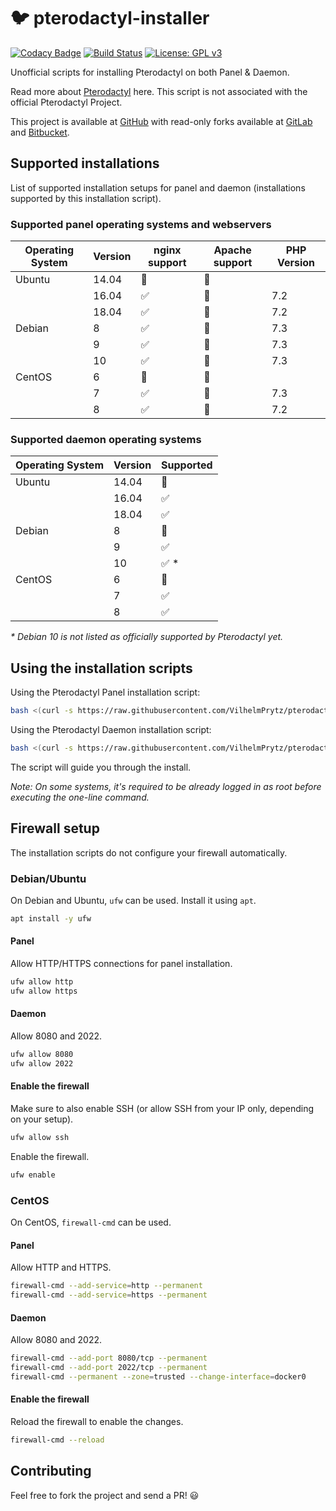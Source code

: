 # :bird: pterodactyl-installer

[![Codacy Badge](https://api.codacy.com/project/badge/Grade/602a6ae000974d17a16d26b50377cf86)](https://app.codacy.com/manual/VilhelmPrytz_2/pterodactyl-installer?utm_source=github.com&utm_medium=referral&utm_content=VilhelmPrytz/pterodactyl-installer&utm_campaign=Badge_Grade_Settings)
[![Build Status](https://travis-ci.com/VilhelmPrytz/pterodactyl-installer.svg?branch=master)](https://travis-ci.com/VilhelmPrytz/pterodactyl-installer)
[![License: GPL v3](https://img.shields.io/github/license/VilhelmPrytz/pterodactyl-installer)](LICENSE)

Unofficial scripts for installing Pterodactyl on both Panel & Daemon.

Read more about [Pterodactyl](https://pterodactyl.io/) here. This script is not associated with the official Pterodactyl Project.

This project is available at [GitHub](https://github.com/VilhelmPrytz/pterodactyl-installer) with read-only forks available at [GitLab](https://gitlab.com/vilhelm/pterodactyl-installer) and [Bitbucket](https://bitbucket.org/prytz/pterodactyl-installer/src/master/).

## Supported installations

List of supported installation setups for panel and daemon (installations supported by this installation script).

### Supported panel operating systems and webservers

| Operating System  | Version | nginx support        | Apache support | PHP Version |
| ----------------- | ------- | -------------------- | -------------- | ----------- |
| Ubuntu            | 14.04   | :red_circle:         | :red_circle:   |             |
|                   | 16.04   | :white_check_mark:   | :red_circle:   | 7.2         |
|                   | 18.04   | :white_check_mark:   | :red_circle:   | 7.2         |
| Debian            | 8       | :white_check_mark:   | :red_circle:   | 7.3         |
|                   | 9       | :white_check_mark:   | :red_circle:   | 7.3         |
|                   | 10      | :white_check_mark:   | :red_circle:   | 7.3         |
| CentOS            | 6       | :red_circle:         | :red_circle:   |             |
|                   | 7       | :white_check_mark:   | :red_circle:   | 7.3         |
|                   | 8       | :white_check_mark:   | :red_circle:   | 7.2         |

### Supported daemon operating systems

| Operating System  | Version | Supported            |
| ----------------- | ------- | -------------------- |
| Ubuntu            | 14.04   | :red_circle:         |
|                   | 16.04   | :white_check_mark:   |
|                   | 18.04   | :white_check_mark:   |
| Debian            | 8       | :red_circle:         |
|                   | 9       | :white_check_mark:   |
|                   | 10      | :white_check_mark: * |
| CentOS            | 6       | :red_circle:         |
|                   | 7       | :white_check_mark:   |
|                   | 8       | :white_check_mark:   |

_* Debian 10 is not listed as officially supported by Pterodactyl yet._

## Using the installation scripts

Using the Pterodactyl Panel installation script:

```bash
bash <(curl -s https://raw.githubusercontent.com/VilhelmPrytz/pterodactyl-installer/master/install-panel.sh)
```

Using the Pterodactyl Daemon installation script:

```bash
bash <(curl -s https://raw.githubusercontent.com/VilhelmPrytz/pterodactyl-installer/master/install-daemon.sh)
```

The script will guide you through the install.

*Note: On some systems, it's required to be already logged in as root before executing the one-line command.*

## Firewall setup

The installation scripts do not configure your firewall automatically.

### Debian/Ubuntu

On Debian and Ubuntu, `ufw` can be used. Install it using `apt`.

```bash
apt install -y ufw
```

#### Panel

Allow HTTP/HTTPS connections for panel installation.

```bash
ufw allow http
ufw allow https
```

#### Daemon

Allow 8080 and 2022.

```bash
ufw allow 8080
ufw allow 2022
```

#### Enable the firewall

Make sure to also enable SSH (or allow SSH from your IP only, depending on your setup).

```bash
ufw allow ssh
```

Enable the firewall.

```bash
ufw enable
```

### CentOS

On CentOS, `firewall-cmd` can be used.

#### Panel

Allow HTTP and HTTPS.

```bash
firewall-cmd --add-service=http --permanent
firewall-cmd --add-service=https --permanent
```

#### Daemon

Allow 8080 and 2022.

```bash
firewall-cmd --add-port 8080/tcp --permanent
firewall-cmd --add-port 2022/tcp --permanent
firewall-cmd --permanent --zone=trusted --change-interface=docker0
```

#### Enable the firewall

Reload the firewall to enable the changes.

```bash
firewall-cmd --reload
```

## Contributing

Feel free to fork the project and send a PR! :smiley:
